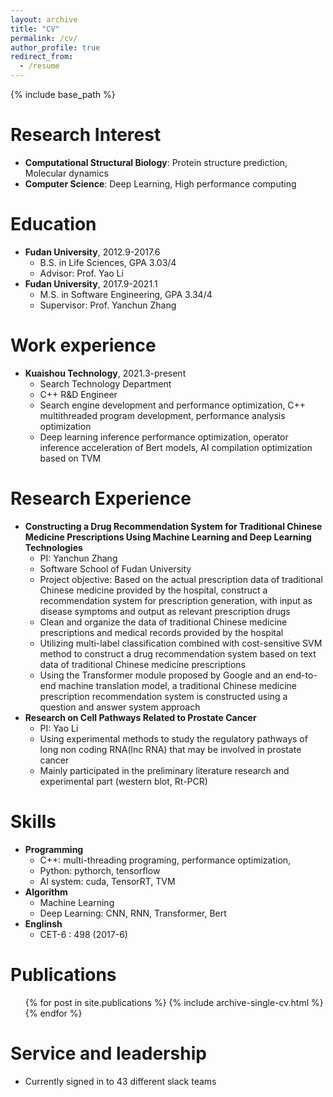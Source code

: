```yaml
---
layout: archive
title: "CV"
permalink: /cv/
author_profile: true
redirect_from:
  - /resume
---
```


{% include base_path %}

Research Interest
======
* **Computational Structural Biology**: Protein structure prediction, Molecular dynamics
* **Computer Science**: Deep Learning, High performance computing
  

Education
======
* **Fudan University**, 2012.9-2017.6
  * B.S. in Life Sciences, GPA 3.03/4
  * Advisor: Prof. Yao Li
* **Fudan University**, 2017.9-2021.1
  * M.S. in Software Engineering, GPA 3.34/4
  * Supervisor: Prof. Yanchun Zhang


Work experience
======
* **Kuaishou Technology**, 2021.3-present
  * Search Technology Department
  * C++ R&D Engineer
  * Search engine development and performance optimization, C++ multithreaded program development, performance analysis optimization
  * Deep learning inference performance optimization, operator inference acceleration of Bert models, AI compilation optimization based on TVM

Research Experience
======
* **Constructing a Drug Recommendation System for Traditional Chinese Medicine Prescriptions Using Machine Learning and Deep Learning Technologies**
  * PI: Yanchun Zhang
  * Software School of Fudan University
  * Project objective: Based on the actual prescription data of traditional Chinese medicine provided by the hospital, construct a recommendation system for prescription generation, with input as disease symptoms and output as relevant prescription drugs
  * Clean and organize the data of traditional Chinese medicine prescriptions and medical records provided by the hospital
  * Utilizing multi-label classification combined with cost-sensitive SVM method to construct a drug recommendation  system based on text data of traditional Chinese medicine prescriptions
  * Using the Transformer module proposed by Google and an end-to-end machine translation model, a traditional Chinese medicine prescription recommendation system is constructed using a question and answer system approach
* **Research on Cell Pathways Related to Prostate Cancer**
  * PI: Yao Li
  * Using experimental methods to study the regulatory pathways of long non coding RNA(lnc RNA) that may be involved in prostate cancer
  * Mainly participated in the preliminary literature research and experimental part (western blot, Rt-PCR)
  
Skills
======
* **Programming**
  * C++: multi-threading programing, performance optimization,
  * Python: pythorch, tensorflow
  * AI system: cuda, TensorRT, TVM
* **Algorithm**
  * Machine Learning
  * Deep Learning: CNN, RNN, Transformer, Bert
* **Englinsh**
  * CET-6 : 498 (2017-6)

Publications
======
  <ul>{% for post in site.publications %}
    {% include archive-single-cv.html %}
  {% endfor %}</ul>
  
<!-- Talks
======
  <ul>{% for post in site.talks %}
    {% include archive-single-talk-cv.html %}
  {% endfor %}</ul>
  
Teaching
======
  <ul>{% for post in site.teaching %}
    {% include archive-single-cv.html %}
  {% endfor %}</ul> -->
  
Service and leadership
======
* Currently signed in to 43 different slack teams
